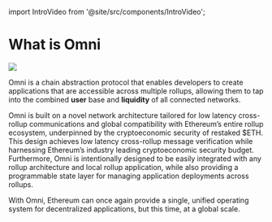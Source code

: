 import IntroVideo from '@site/src/components/IntroVideo';

# What is Omni

<img src="/img/omni-intro.png"/>


Omni is a chain abstraction protocol that enables developers to create applications that are accessible across multiple rollups, allowing them to tap into the combined **user** base and **liquidity** of all connected networks.

Omni is built on a novel network architecture tailored for low latency cross-rollup communications and global compatibility with Ethereum’s entire rollup ecosystem, underpinned by the cryptoeconomic security of restaked $ETH. This design achieves low latency cross-rollup message verification while harnessing Ethereum’s industry leading cryptoeconomic security budget. Furthermore, Omni is intentionally designed to be easily integrated with any rollup architecture and local rollup application, while also providing a programmable state layer for managing application deployments across rollups.

With Omni, Ethereum can once again provide a single, unified operating system for decentralized applications, but this time, at a global scale.
